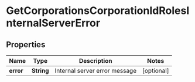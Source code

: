 
# GetCorporationsCorporationIdRolesInternalServerError

## Properties
Name | Type | Description | Notes
------------ | ------------- | ------------- | -------------
**error** | **String** | Internal server error message |  [optional]



